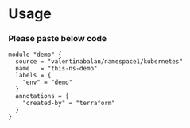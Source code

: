 # Usage

### Please paste below code 
```
module "demo" {
  source = "valentinabalan/namespace1/kubernetes"
  name   = "this-ns-demo"
  labels = {
    "env" = "demo"
  }
  annotations = {
    "created-by" = "terraform"
  }
}

```

